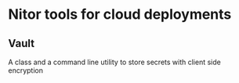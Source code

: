 # Nitor tools for cloud deployments

## Vault

A class and a command line utility to store secrets with client side encryption
